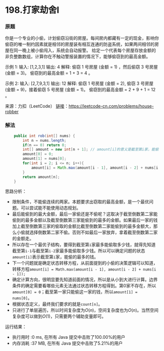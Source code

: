 # 198.打家劫舍I

### 原题
你是一个专业的小偷，计划偷窃沿街的房屋。每间房内都藏有一定的现金，影响你偷窃的唯一制约因素就是相邻的房屋装有相互连通的防盗系统，如果两间相邻的房屋在同一晚上被小偷闯入，系统会自动报警。
给定一个代表每个房屋存放金额的非负整数数组，计算你在不触动警报装置的情况下，能够偷窃到的最高金额。

示例 1:
输入: [1,2,3,1]
输出: 4
解释: 偷窃 1 号房屋 (金额 = 1) ，然后偷窃 3 号房屋 (金额 = 3)。
     偷窃到的最高金额 = 1 + 3 = 4 。

示例 2:
输入: [2,7,9,3,1]
输出: 12
解释: 偷窃 1 号房屋 (金额 = 2), 偷窃 3 号房屋 (金额 = 9)，接着偷窃 5 号房屋 (金额 = 1)。
     偷窃到的最高金额 = 2 + 9 + 1 = 12 。

来源：力扣（LeetCode）
[链接](https://leetcode-cn.com/problems/house-robber)：https://leetcode-cn.com/problems/house-robber

### 解法

```java
	public int rob(int[] nums) {
        int n = nums.length;
        if(n == 0) return 0;
        int[] amount = new int[n + 1]; // amount[i]的意义是截至第i家，能偷的最多的钱为amount[i]
        amount[0] = 0;
        amount[1] = nums[0];
        for(int i = 2; i <= n; i++){
            amount[i] = Math.max(amount[i - 1], amount[i - 2] + nums[i - 1]);
        }
        return amount[n];
    }
```

思路分析：

* 限制条件，不能偷连续的两家。本题要求出窃取的最高金额，是一个最优问题。可以尝试能不能使用动态规划。
* 最后能偷到的最大金额，最后一家偷还是不偷呢？这取决于截至倒数第二家能偷到的最多金额以及截至倒数第三家能偷到的最多的金额。如果最后一家的钱加上截至倒数第三家的偷取的金额比截至倒数第二家能偷到的最多金额大，那么小偷就选择倒数第二家不偷。否则不如最后一家放弃，拿着截至倒数第二家的金额走。
* 所以存在一个最优子结构，要得到截至第`i`家最多能偷取多少钱，就得先知道截至第`i-1`与截至第`i-2`家最多能偷取多少钱。所以可以确定问题的状态`amount[i]`表示截至第`i`家，能偷的最多的钱。
* 下一个问题就是确定状态转移方程，从前面提到的小偷的决策逻辑可以知道，转移方程`amount[i] = Math.max(amount[i - 1], amount[i - 2] + nums[i - 1]);`
* 确定计算方向，很明显要先知道前面的情况，所以是从小到大进行计算。边界条件的确定需要看哪些元素无法通过状态转移方程得到。第0家不存在，所以`amount[0] = 0`；截至第一家只能偷这一家的钱，所以`amount[1] = nums[0]`。
* 根据状态定义，最终我们要求的就是`count[n]`。
* 只进行了单层遍历，所以时间复杂度为$O(n)$，空间复杂度也为$O(n)$。当然空间复杂度可以做到$O(1)$，只需要两个辅助变量即可。

运行结果：
* 执行用时 :0 ms, 在所有 Java 提交中击败了100.00%的用户
* 内存消耗 :37 MB, 在所有 Java 提交中击败了5.21%的用户
